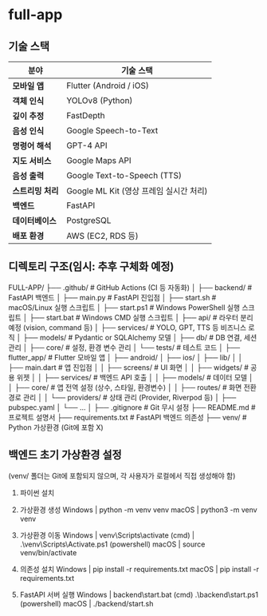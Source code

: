 # full-app

## 기술 스택

| 분야            | 기술 스택                                                     |
|----------------|-------------------------------------------------------------|
| **모바일 앱**    | Flutter (Android / iOS)                                     |
| **객체 인식**    | YOLOv8 (Python)                                             |
| **깊이 추정**    | FastDepth                                                   |
| **음성 인식**    | Google Speech-to-Text                                       |
| **명령어 해석**   | GPT-4 API                                                  |
| **지도 서비스**   | Google Maps API                                            |
| **음성 출력**    | Google Text-to-Speech (TTS)                                 |
| **스트리밍 처리** | Google ML Kit (영상 프레임 실시간 처리)                           |
| **백엔드**       | FastAPI                                                    |
| **데이터베이스**  | PostgreSQL                                                  |
| **배포 환경**    | AWS (EC2, RDS 등)                                           |


## 디렉토리 구조(임시: 추후 구체화 예정)
FULL-APP/
├── .github/                  # GitHub Actions (CI 등 자동화)
│
├── backend/                  # FastAPI 백엔드
│   ├── main.py               # FastAPI 진입점
│   ├── start.sh              # macOS/Linux 실행 스크립트
│   ├── start.ps1             # Windows PowerShell 실행 스크립트
│   ├── start.bat             # Windows CMD 실행 스크립트
│   ├── api/                  # 라우터 분리 예정 (vision, command 등)
│   ├── services/             # YOLO, GPT, TTS 등 비즈니스 로직
│   ├── models/               # Pydantic or SQLAlchemy 모델
│   ├── db/                   # DB 연결, 세션 관리
│   ├── core/                 # 설정, 환경 변수 관리
│   └── tests/                # 테스트 코드
│
├── flutter_app/              # Flutter 모바일 앱
│   ├── android/
│   ├── ios/
│   ├── lib/
│   │   ├── main.dart         # 앱 진입점
│   │   ├── screens/          # UI 화면
│   │   ├── widgets/          # 공용 위젯
│   │   ├── services/         # 백엔드 API 호출
│   │   ├── models/           # 데이터 모델
│   │   ├── core/             # 앱 전역 설정 (상수, 스타일, 환경변수)
│   │   ├── routes/           # 화면 전환 경로 관리
│   │   └── providers/        # 상태 관리 (Provider, Riverpod 등)
│   ├── pubspec.yaml
│   └── ...
│
├── .gitignore                # Git 무시 설정
├── README.md                 # 프로젝트 설명서
├── requirements.txt          # FastAPI 백엔드 의존성
├── venv/                     # Python 가상환경 (Git에 포함 X)


## 백엔드 초기 가상환경 설정
(venv/ 폴더는 Git에 포함되지 않으며, 각 사용자가 로컬에서 직접 생성해야 함)

1. 파이썬 설치

2. 가상환경 생성
    Windows |   python -m venv venv
    macOS   |   python3 -m venv venv

3. 가상환경 이동
    Windows |   venv\Scripts\activate (cmd)
            |   	.\venv\Scripts\Activate.ps1 (powershell)
    macOS   |   source venv/bin/activate 

4. 의존성 설치
    Windows |   pip install -r requirements.txt
    macOS   |   pip install -r requirements.txt

5. FastAPI 서버 실행
    Windows |   backend\start.bat (cmd)
                .\backend\start.ps1 (powershell)
    macOS   |   ./backend/start.sh